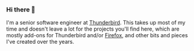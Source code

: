 ### Hi there 👋

I'm a senior software engineer at [Thunderbird](https://www.thunderbird.net/). This takes up most of my time and doesn't leave a lot for the projects you'll find here, which are mostly add-ons for Thunderbird and/or [Firefox](https://www.firefox.com/), and other bits and pieces I've created over the years.
